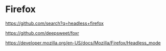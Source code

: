 # Firefox

https://github.com/search?q=headless+firefox

https://github.com/deepsweet/foxr

https://developer.mozilla.org/en-US/docs/Mozilla/Firefox/Headless_mode
